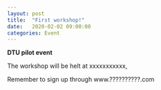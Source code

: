 ```yaml
---
layout: post
title:  "First workshop!"
date:   2020-02-02 09:00:00
categories: Event
---
```

__DTU pilot event__

The workshop will be helt at xxxxxxxxxxx, 

Remember to sign up through www.??????????.com

